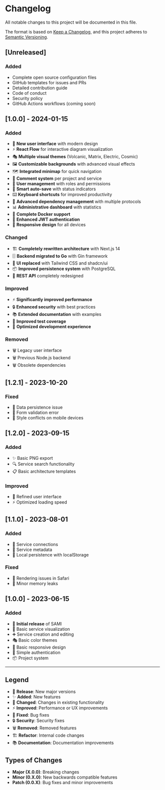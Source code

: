 # Changelog

All notable changes to this project will be documented in this file.

The format is based on [Keep a Changelog](https://keepachangelog.com/en/1.0.0/),
and this project adheres to [Semantic Versioning](https://semver.org/spec/v2.0.0.html).

## [Unreleased]

### Added
- Complete open source configuration files
- GitHub templates for issues and PRs
- Detailed contribution guide
- Code of conduct
- Security policy
- GitHub Actions workflows (coming soon)

## [1.0.0] - 2024-01-15

### Added
- 🎨 **New user interface** with modern design
- ⚡ **React Flow** for interactive diagram visualization
- 🎭 **Multiple visual themes** (Volcanic, Matrix, Electric, Cosmic)
- 🖼️ **Customizable backgrounds** with advanced visual effects
- 🗺️ **Integrated minimap** for quick navigation
- 📝 **Comment system** per project and service
- 👥 **User management** with roles and permissions
- 🔄 **Smart auto-save** with status indicators
- ⌨️ **Keyboard shortcuts** for improved productivity
- 🔗 **Advanced dependency management** with multiple protocols
- 📊 **Administrative dashboard** with statistics
- 🐳 **Complete Docker support**
- 🔐 **Enhanced JWT authentication**
- 📱 **Responsive design** for all devices

### Changed
- 🏗️ **Completely rewritten architecture** with Next.js 14
- 🗄️ **Backend migrated to Go** with Gin framework
- 🎨 **UI replaced** with Tailwind CSS and shadcn/ui
- 📦 **Improved persistence system** with PostgreSQL
- 🔄 **REST API** completely redesigned

### Improved
- ⚡ **Significantly improved performance**
- 🔒 **Enhanced security** with best practices
- 📚 **Extended documentation** with examples
- 🧪 **Improved test coverage**
- 🔧 **Optimized development experience**

### Removed
- 🗑️ Legacy user interface
- 🗑️ Previous Node.js backend
- 🗑️ Obsolete dependencies

## [1.2.1] - 2023-10-20

### Fixed
- 🐛 Data persistence issue
- 🐛 Form validation error
- 🐛 Style conflicts on mobile devices

## [1.2.0] - 2023-09-15

### Added
- ✨ Basic PNG export
- 🔍 Service search functionality
- 📋 Basic architecture templates

### Improved
- 🎨 Refined user interface
- ⚡ Optimized loading speed

## [1.1.0] - 2023-08-01

### Added
- 🔗 Service connections
- 📝 Service metadata
- 💾 Local persistence with localStorage

### Fixed
- 🐛 Rendering issues in Safari
- 🐛 Minor memory leaks

## [1.0.0] - 2023-06-15

### Added
- 🎉 **Initial release** of SAMI
- 🎨 Basic service visualization
- ➕ Service creation and editing
- 🎭 Basic color themes
- 📱 Basic responsive design
- 🔐 Simple authentication
- 📦 Project system

---

## Legend

- 🎉 **Release**: New major versions
- ✨ **Added**: New features
- 🔄 **Changed**: Changes in existing functionality
- ⚡ **Improved**: Performance or UX improvements
- 🐛 **Fixed**: Bug fixes
- 🔒 **Security**: Security fixes
- 🗑️ **Removed**: Removed features
- 🏗️ **Refactor**: Internal code changes
- 📚 **Documentation**: Documentation improvements

## Types of Changes

- **Major (X.0.0)**: Breaking changes
- **Minor (0.X.0)**: New backwards compatible features
- **Patch (0.0.X)**: Bug fixes and minor improvements 